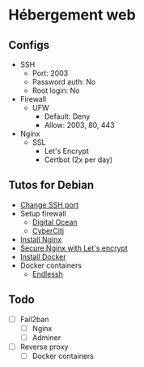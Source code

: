 # Hébergement web

## Configs

- SSH
  - Port: 2003
  - Password auth: No
  - Root login: No
- Firewall
  - UFW
    - Default: Deny
    - Allow: 2003, 80, 443
- Nginx
  - SSL
    - Let's Encrypt
    - Certbot (2x per day)

## Tutos for Debian

- [Change SSH port](https://www.cyberciti.biz/faq/howto-change-ssh-port-on-linux-or-unix-server/)
- Setup firewall
  - [Digital Ocean](https://www.digitalocean.com/community/tutorials/how-to-set-up-a-firewall-with-ufw-on-debian)
  - [CyberCiti](https://www.cyberciti.biz/faq/set-up-a-firewall-with-ufw-on-debian-12-linux/)
- [Install Nginx](https://www.digitalocean.com/community/tutorials/how-to-install-nginx-on-debian-10)
- [Secure Nginx with Let's encrypt](https://www.digitalocean.com/community/tutorials/how-to-secure-nginx-with-let-s-encrypt-on-debian-11)
- [Install Docker](https://docs.docker.com/engine/install/debian/)
- Docker containers
  - [Endlessh](https://github.com/linuxserver/docker-endlessh)

## Todo

- [ ] Fail2ban
  - [ ] Nginx
  - [ ] Adminer
- [ ] Reverse proxy
  - [ ] Docker containers
